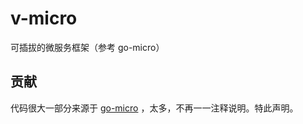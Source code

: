 # v-micro
可插拔的微服务框架（参考 go-micro）


## 贡献

代码很大一部分来源于 [go-micro](https://github.com/micro/go-micro) ，太多，不再一一注释说明。特此声明。
